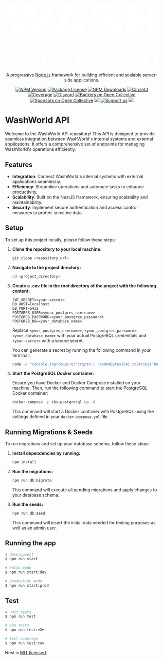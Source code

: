 <p align="center">
  <a href="http://nestjs.com/" target="blank">
  <svg xmlns="http://www.w3.org/2000/svg" viewBox="0 0 777.38 324.28"><defs><style>.cls-1{fill:#fff}</style></defs><g id="Layer_1" data-name="Layer 1"><path class="cls-1" d="M0 203.43v4.62h775.08v-4.62M55.44 263.24c-5.46 16.47-15 42.38-19.86 59.46a49.5 49.5 0 0 0-5.92-.61 51.11 51.11 0 0 0-6 .61C18.64 301.51 2 244.33.29 239.14a97.66 97.66 0 0 0 9.76.6 87 87 0 0 0 9.39-.6c4.75 20.7 10.81 44.2 15.22 61.17h.22c6.87-20.37 16.74-49.9 20-61.17a33.59 33.59 0 0 0 5.81.6 33.68 33.68 0 0 0 5.8-.6c2.09 10.77 14.16 45.16 18.34 61.17h.24c5.93-20.37 15.09-51.62 17.18-61.17a25 25 0 0 0 4.88.6 29.92 29.92 0 0 0 5.35-.6c-3.18 9.31-19.08 56.8-26.48 83.56a49.55 49.55 0 0 0-5.91-.61 51.06 51.06 0 0 0-6 .61c-5-19.88-11.38-39.6-18.35-59.46zM226.89 244.46c-15.91 0-25.2 16.72-25.2 37.55 0 25.79 11.37 34.77 24.38 34.77 13.93 0 26.13-12.11 26.13-38.52 0-21-10.34-33.8-25.31-33.8m.34-6.9c24.62 0 44 14 44 43.24 0 24-18.46 43.48-44.36 43.48-24.5 0-44.25-13.07-44.25-43.35 0-23.87 17.65-43.37 44.59-43.37M385.5 246.05c-.24 11-.36 21.9-.36 32.92a17.62 17.62 0 0 0 2.57.26c10.22 0 15.79-5.94 15.79-17.33 0-14.28-5.35-15.85-18-15.85m.7 38.14h-1.06v5c0 13.56.23 22.9.93 33.55a74.51 74.51 0 0 0-19 0c.69-10.65.92-20 .92-33.55v-16.51c0-13.56-.23-22.89-.92-33.54 2.56.23 5.7.6 9.53.6 4.16 0 9.17-.6 17.07-.6 11.72 0 16 1.07 20.07 4.12 4.65 3.5 7.55 8.84 7.55 16 0 11.76-6.49 19.26-18 22.28 7.44 13.7 16.24 27.52 24.73 41.19-3.48-.24-7-.61-10.44-.61s-7.09.37-10.59.61zM546.56 272.68c0-13.56-.25-22.89-.95-33.54 2.55.23 5.69.6 9.53.6s7-.37 9.53-.6c-.7 10.65-.94 20-.94 33.54v16.47c0 9 .13 18.17.24 24.47a219.07 219.07 0 0 0 26.6-1.59 30 30 0 0 0-.48 5.47 24.69 24.69 0 0 0 .48 5.19c-4.2-.11-9.64-.58-20.34-.58-18.93 0-22.07.35-24.62.58.7-10.66.95-20 .95-33.54zM719.15 291.82c0 6.54 0 21.31.12 23.6 2.33.14 5.45.39 10.21.39 17.43 0 28.45-12.36 28.45-37.55 0-19.86-10.56-32.22-26.59-32.22a98.1 98.1 0 0 0-12.07.61c-.12 2.29-.12 17.07-.12 23.6zM702 272.68c0-13.56-.23-22.89-.92-33.54 2.54.23 5.66.6 9.51.6 5.08 0 10.8-.6 21-.6 26.47 0 44.7 8.84 44.7 39.35 0 26.66-18.35 44.2-40.17 44.2-11.63 0-19.51-.58-25.55-.58-3.85 0-7 .35-9.51.58.69-10.66.92-20 .92-33.54zM1.56 2.91h50l18 95.37L95.91 2.91h49.82l26.41 95.24 18-95.24h49.76l-37.55 170.36h-51.62L120.85 66 91.08 173.27H39.46zM361.84 145.15h-59.77l-8.3 28.12H240L304 2.91h57.42l64 170.36h-55.06zm-10.92-36.84-18.8-61.24-18.61 61.24zM433.05 116.91l50.08-3.14q1.64 12.21 6.63 18.59 8.13 10.35 23.24 10.35 11.26 0 17.37-5.29t6.1-12.26q0-6.63-5.81-11.85t-27-9.88q-34.63-7.79-49.39-20.69t-14.83-32.89A44.64 44.64 0 0 1 447.05 25q7.6-11.67 22.89-18.36T511.84 0q32.66 0 49.79 12.14T582 50.78l-49.62 2.91q-2-11.5-8.31-16.73t-17.49-5.23q-9.18 0-13.83 3.89a11.93 11.93 0 0 0-4.65 9.47q0 4.06 3.84 7.32t17.66 6.28q34.51 7.44 49.45 15t21.73 18.88a47.91 47.91 0 0 1 6.8 25.22 54 54 0 0 1-9.07 30.21 56.77 56.77 0 0 1-25.33 21q-16.28 7.14-41 7.15-43.47 0-60.2-16.74t-18.93-42.5zM614.34 2.91H667v59.61h57.5V2.91h52.88v170.36H724.5v-68.91H667v68.91h-52.66z"/></g></svg>
  </a>
</p>

[circleci-image]: https://img.shields.io/circleci/build/github/nestjs/nest/master?token=abc123def456
[circleci-url]: https://circleci.com/gh/nestjs/nest

  <p align="center">A progressive <a href="http://nodejs.org" target="_blank">Node.js</a> framework for building efficient and scalable server-side applications.</p>
    <p align="center">
<a href="https://www.npmjs.com/~nestjscore" target="_blank"><img src="https://img.shields.io/npm/v/@nestjs/core.svg" alt="NPM Version" /></a>
<a href="https://www.npmjs.com/~nestjscore" target="_blank"><img src="https://img.shields.io/npm/l/@nestjs/core.svg" alt="Package License" /></a>
<a href="https://www.npmjs.com/~nestjscore" target="_blank"><img src="https://img.shields.io/npm/dm/@nestjs/common.svg" alt="NPM Downloads" /></a>
<a href="https://circleci.com/gh/nestjs/nest" target="_blank"><img src="https://img.shields.io/circleci/build/github/nestjs/nest/master" alt="CircleCI" /></a>
<a href="https://coveralls.io/github/nestjs/nest?branch=master" target="_blank"><img src="https://coveralls.io/repos/github/nestjs/nest/badge.svg?branch=master#9" alt="Coverage" /></a>
<a href="https://discord.gg/G7Qnnhy" target="_blank"><img src="https://img.shields.io/badge/discord-online-brightgreen.svg" alt="Discord"/></a>
<a href="https://opencollective.com/nest#backer" target="_blank"><img src="https://opencollective.com/nest/backers/badge.svg" alt="Backers on Open Collective" /></a>
<a href="https://opencollective.com/nest#sponsor" target="_blank"><img src="https://opencollective.com/nest/sponsors/badge.svg" alt="Sponsors on Open Collective" /></a>
  <a href="https://paypal.me/kamilmysliwiec" target="_blank"><img src="https://img.shields.io/badge/Donate-PayPal-ff3f59.svg"/></a>
    <a href="https://opencollective.com/nest#sponsor"  target="_blank"><img src="https://img.shields.io/badge/Support%20us-Open%20Collective-41B883.svg" alt="Support us"></a>
  <a href="https://twitter.com/nestframework" target="_blank"><img src="https://img.shields.io/twitter/follow/nestframework.svg?style=social&label=Follow"></a>
</p>

# WashWorld API

Welcome to the WashWorld API repository! This API is designed to provide seamless integration between WashWorld's internal systems and external applications. It offers a comprehensive set of endpoints for managing WashWorld's operations efficiently.

## Features

- **Integration**: Connect WashWorld's internal systems with external applications seamlessly.
- **Efficiency**: Streamline operations and automate tasks to enhance productivity.
- **Scalability**: Built on the NestJS framework, ensuring scalability and maintainability.
- **Security**: Implement secure authentication and access control measures to protect sensitive data.

## Setup

To set up this project locally, please follow these steps:

1. **Clone the repository to your local machine:**

   ```bash
   git clone <repository_url>
   ```

2. **Navigate to the project directory:**

   ```bash
   cd <project_directory>
   ```

3. **Create a .env file in the root directory of the project with the following content:**

   ```env
   JWT_SECRET=<your-secret>
   DB_HOST=localhost
   DB_PORT=5432
   POSTGRES_USER=<your_postgres_username>
   POSTGRES_PASSWORD=<your_postgres_password>
   POSTGRES_DB=<your_database_name>
   ```

   Replace `<your_postgres_username>`, `<your_postgres_password>`, `<your_database_name>` with your actual PostgreSQL credentials and `<your-secret>` with a secure secret.

   You can generate a secret by running the following command in your terminal:

   ```bash
   node -e "console.log(require('crypto').randomBytes(64).toString('hex'))"
   ```

4. **Start the PostgreSQL Docker container:**

   Ensure you have Docker and Docker Compose installed on your machine. Then, run the following command to start the PostgreSQL Docker container:

   ```bash
   docker-compose -p cbs-postgresql up -d
   ```

   This command will start a Docker container with PostgreSQL using the settings defined in your `docker-compose.yml` file.

## Running Migrations & Seeds

To run migrations and set up your database schema, follow these steps:

1. **Install dependencies by running:**

   ```bash
   npm install
   ```

2. **Run the migrations:**

   ```bash
   npm run db:migrate
   ```

   This command will execute all pending migrations and apply changes to your database schema.

3. **Run the seeds:**

   ```bash
   npm run db:seed
   ```

   This command will insert the initial data needed for testing purposes as well as an admin user.

## Running the app

```bash
# development
$ npm run start

# watch mode
$ npm run start:dev

# production mode
$ npm run start:prod
```

## Test

```bash
# unit tests
$ npm run test

# e2e tests
$ npm run test:e2e

# test coverage
$ npm run test:cov
```

Nest is [MIT licensed](LICENSE).

```

```
